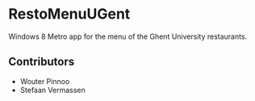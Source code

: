 RestoMenuUGent
==============

Windows 8 Metro app for the menu of the Ghent University restaurants.

## Contributors

* Wouter Pinnoo
* Stefaan Vermassen

